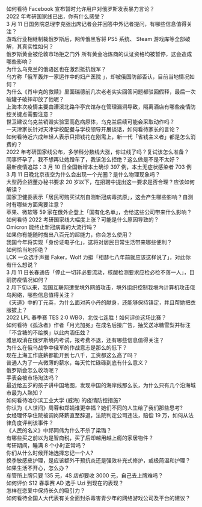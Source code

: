 如何看待 Facebook 宣布暂时允许用户对俄罗斯发表暴力言论？  
2022 年考研国家线已出，你有什么感受？  
3 月 11 日国务院总理李克强出席记者会并回答中外记者提问，有哪些信息值得关注？  
游戏行业相继制裁俄罗斯后，网传俄黑客将 PS5 系统、 Steam 游戏库等全部破解，其真实性如何？  
俄罗斯黄金被伦敦市场拒之门外 所有黄金冶炼商的认证资格均被暂停，这会造成哪些影响？  
为什么乌克兰的俄语区也在激烈抵抗俄军？  
乌方称「俄军轰炸一家运作中的妇产医院 」，却被俄国防部否认，目前当地情况如何？  
为什么《肖申克的救赎》里面瑞德前几次老老实实回答问题都驳回假释，最后一次破罐子破摔却放了他呢？  
上海本次疫情主要由漕溪北路华亭宾馆存在管理漏洞导致，隔离酒店有哪些疫情防控关键点需要注意？  
世卫建议乌克兰销毁实验室高危病原体，乌克兰后续可能会采取动作吗？  
一天津家长针对天津学校配餐与学校领导开展谈话，如何看待家长的言论？  
如何看待近六成年轻人表示只把钱花在刚需上，新一代「省钱主义者」都是怎么消费的？  
2022 年考研国家线公布，多学科分数线大涨，你过线了吗？复试该怎么准备？  
同事怀孕了，我不想再让她蹭车了，我该怎么拒绝？这么做是不是不太好？  
最新疫情追踪：3 月 10 日全国新增本土确诊 397 例，本土无症状感染者 703 例  
3 月 11 日晚北京夜空为什么会出现一个光圈？是什么物理现象吗？  
大型药企招董办秘书要求 20 岁以下，在招聘中提出这一要求是否合理？应该如何解读？  
国家卫健委表示「居民可购买试剂自测新冠病毒抗原」，这会产生哪些影响？自测时有哪些方面需要注意？  
苹果、微软等 59 家在俄外企登上「国有化名单」，会给这些公司带来什么影响？  
如何看待 2022 考研国家线大幅度上涨？可能是什么原因导致的？  
Omicron 能终止新冠病毒的大流行吗？  
如果你有能随时掏出八百元的超能力，你会怎么使用？  
我国今年将实现「身份证电子化」，这将对居民日常生活带来哪些便利？  
如何恰当地拒绝？  
LCK 一众选手声援 Faker，Wolf 力挺「相赫七八年前就应该这样说了」，对此你有什么想说？  
3 月 11 日长春通告「停止一切非必要流动，核酸检测要求应检必检不落一人」，目前防疫情况如何？  
2 月下旬以来，我国互联网遭受境外网络攻击，境外组织控制我境内计算机攻击俄乌网络，哪些信息值得关注？  
《天道》中的丁元英，为什么面对芮小丹的献身，还能够保持镇定，并且帮她把衣服披上？  
2022 LPL 春季赛 TES 2:0 WBG，北伐七连胜！如何评价这场比赛？  
如何看待《孤泳者》作者「月光加冕」在成名后接广告，抽奖送冰糖雪梨并标注「不含糖的不给换」以此内涵伍兹？  
雅思取消在俄罗斯境内考试，报考费不退，还有哪些信息值得关注？  
为什么在俄乌战争中俄军的作战意志是那么的低下？  
现在上海工作底薪都能开到七八千，工资都这么高了吗？  
普通人为了一点微薄的薪水，每天忙忙碌碌到底有什么意义？  
俄罗斯会怎么收场呢？  
手表会被市场淘汰吗？  
最近给五岁的孩子讲中国地图，发现中国的海岸线那么长，为什么只有几个沿海城市最为人熟知？  
如何看待哈尔滨工业大学 (威海) 的疫情防控措施?  
你认为《人世间》周蓉和郑娟谁更幸福？她们不同的人生给了我们那些思考?  
女经理怀孕住院被调岗降薪直至辞退，法院判定公司违法，赔偿 19 万，如何从法律角度评判该事件？  
《人民的名义》中祁同伟为什么不杀了梁璐？  
有哪些买之前以为是智商税，买了后却越用越上瘾的家居物件？  
考研期间，睡满 8 个小时正常吗？  
你们从什么时候开始选择忘记一个人?  
换季敏感皮护理，是应该额外干预抗炎还是强效补充式修护，或极简温和护理？  
如果生活不开心，怎么办？  
车管所上牌只要 135 元，4S 店却要收 3000 元，自己去上牌难吗？  
如何评价 S12 春季赛 AD 选手 Uzi 到现在的表现？  
怎样在恋爱中保持长久的吸引力？  
如何看待全国人大代表有关全面封杀毒害青少年的网络游戏公司及平台的建议？  
